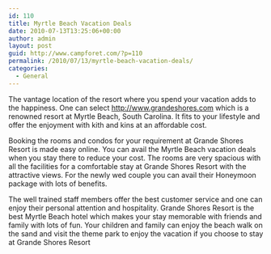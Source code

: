 ```yaml
---
id: 110
title: Myrtle Beach Vacation Deals
date: 2010-07-13T13:25:06+00:00
author: admin
layout: post
guid: http://www.campforet.com/?p=110
permalink: /2010/07/13/myrtle-beach-vacation-deals/
categories:
  - General
---
```

The vantage location of the resort where you spend your vacation adds to the happiness. One can select http://www.grandeshores.com which is a renowned resort at Myrtle Beach, South Carolina. It fits to your lifestyle and offer the enjoyment with kith and kins at an affordable cost.

Booking the rooms and condos for your requirement at Grande Shores Resort is made easy online. You can avail the Myrtle Beach vacation deals when you stay there to reduce your cost. The rooms are very spacious with all the facilities for a comfortable stay at Grande Shores Resort with the attractive views. For the newly wed couple you can avail their Honeymoon package with lots of benefits.

The well trained staff members offer the best customer service and one can enjoy their personal attention and hospitality. Grande Shores Resort is the best Myrtle Beach hotel which makes your stay memorable with friends and family with lots of fun. Your children and family can enjoy the beach walk on the sand and visit the theme park to enjoy the vacation if you choose to stay at Grande Shores Resort